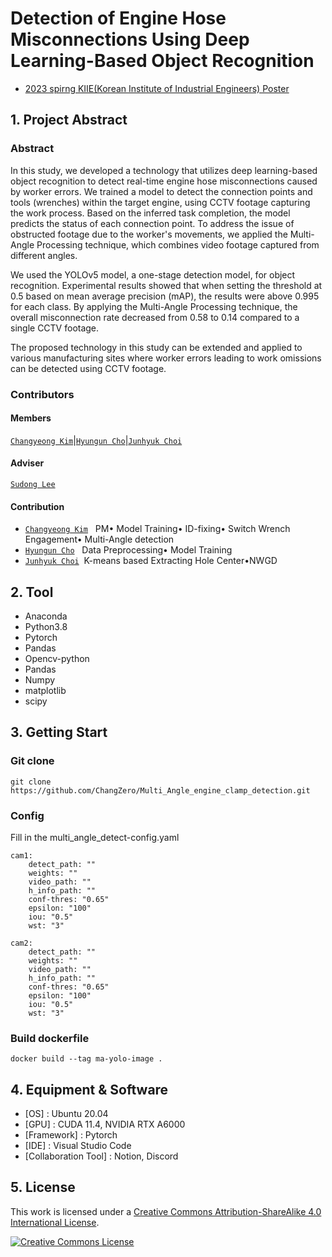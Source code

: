 # Detection of Engine Hose Misconnections Using Deep Learning-Based Object Recognition

-   [2023 spirng KIIE(Korean Institute of Industrial Engineers) Poster](https://github.com/Dais-lab/Multi_Angle_engine_clamp_detection/blob/main/2023_spirng_KIIE(Korean%20Institute%20of%20Industrial%20Engineers)%20Poster.pdf)

## 1. Project Abstract

### Abstract

In this study, we developed a technology that utilizes deep learning-based object recognition to detect real-time engine hose misconnections caused by worker errors. We trained a model to detect the connection points and tools (wrenches) within the target engine, using CCTV footage capturing the work process. Based on the inferred task completion, the model predicts the status of each connection point. To address the issue of obstructed footage due to the worker's movements, we applied the Multi-Angle Processing technique, which combines video footage captured from different angles.

We used the YOLOv5 model, a one-stage detection model, for object recognition. Experimental results showed that when setting the threshold at 0.5 based on mean average precision (mAP), the results were above 0.995 for each class. By applying the Multi-Angle Processing technique, the overall misconnection rate decreased from 0.58 to 0.14 compared to a single CCTV footage.

The proposed technology in this study can be extended and applied to various manufacturing sites where worker errors leading to work omissions can be detected using CCTV footage.

### Contributors

#### Members

[`Changyeong Kim`](https://github.com/ChangZero)|[`Hyungun Cho`](https://github.com/Chohyungun)|[`Junhyuk Choi`](https://github.com/sxs770)

#### Adviser
[`Sudong Lee`](https://dais.ulsan.ac.kr/)

#### Contribution
- [`Changyeong Kim`](https://github.com/ChangZero) &nbsp; PM• Model Training• ID-fixing• Switch Wrench Engagement• Multi-Angle detection
- [`Hyungun Cho`](https://github.com/Chohyungun) &nbsp; Data Preprocessing• Model Training  
- [`Junhyuk Choi`](https://github.com/sxs770)&nbsp; K-means based Extracting Hole Center•NWGD 

## 2. Tool

-   Anaconda
-   Python3.8
-   Pytorch
-   Pandas
-   Opencv-python
-   Pandas
-   Numpy
-   matplotlib
-   scipy

## 3. Getting Start

### Git clone
```
git clone https://github.com/ChangZero/Multi_Angle_engine_clamp_detection.git
```

### Config
Fill in the multi_angle_detect-config.yaml
```
cam1:
    detect_path: ""
    weights: ""
    video_path: ""
    h_info_path: ""
    conf-thres: "0.65"
    epsilon: "100"
    iou: "0.5"
    wst: "3"

cam2:
    detect_path: ""
    weights: ""
    video_path: ""
    h_info_path: ""
    conf-thres: "0.65"
    epsilon: "100"
    iou: "0.5"
    wst: "3"
```

### Build dockerfile
```
docker build --tag ma-yolo-image .
```

## 4. Equipment & Software
- [OS] : Ubuntu 20.04
- [GPU] : CUDA 11.4, NVIDIA RTX A6000
- [Framework] : Pytorch
- [IDE] : Visual Studio Code
- [Collaboration Tool] : Notion, Discord

## 5. License

This work is licensed under a <a rel="license" href="http://creativecommons.org/licenses/by-sa/4.0/">Creative Commons Attribution-ShareAlike 4.0 International License</a>.

<a rel="license" href="http://creativecommons.org/licenses/by-sa/4.0/"><img alt="Creative Commons License" style="border-width:0" src="https://i.creativecommons.org/l/by-sa/4.0/88x31.png" /></a><br />
